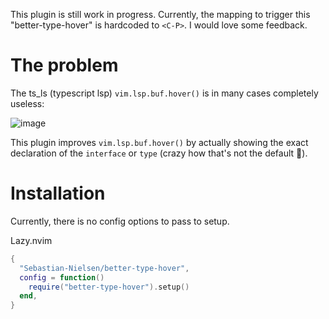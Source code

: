 This plugin is still work in progress. Currently, the mapping to trigger this "better-type-hover" is hardcoded to `<C-P>`. I would love some feedback.

# The problem

The ts_ls (typescript lsp) `vim.lsp.buf.hover()` is in many cases completely useless:

![image](https://github.com/user-attachments/assets/a30b638a-2d06-4861-9330-0375a2c4a828)

This plugin improves `vim.lsp.buf.hover()` by actually showing the exact declaration of the `interface` or `type` (crazy how that's not the default 🤔). 

# Installation

Currently, there is no config options to pass to setup. 

Lazy.nvim
```lua
{
  "Sebastian-Nielsen/better-type-hover",
  config = function()
    require("better-type-hover").setup()
  end,
}
```
